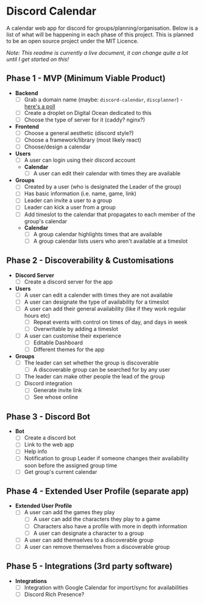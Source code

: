 # Discord Calendar
A calendar web app for discord for groups/planning/organisation. Below is a list of what will be happening in each phase of this project. This is planned to be an open source project under the MIT Licence.

*Note: This readme is currently a live document, it can change quite a lot until I get started on this!*

## Phase 1 - MVP (Minimum Viable Product)
- **Backend**
  - [ ] Grab a domain name (maybe: `discord-calendar`, `discplanner`) - [here's a poll](https://pollunit.com/en/polls/0HAn5W1Uobwpa52FJVNtJQ)
  - [ ] Create a droplet on Digital Ocean dedicated to this
  - [ ] Choose the type of server for it (caddy? nginx?)
- **Frontend**
  - [ ] Choose a general aesthetic (discord style?)
  - [ ] Choose a framework/library (most likely react)
  - [ ] Choose/design a calendar
- **Users**
  - [ ] A user can login using their discord account
  - **Calendar**
    - [ ] A user can edit their calendar with times they are available
- **Groups**
  - [ ] Created by a user (who is designated the Leader of the group)
  - [ ] Has basic information (i.e. name, game, link)
  - [ ] Leader can invite a user to a group
  - [ ] Leader can kick a user from a group
  - [ ] Add timeslot to the calendar that propagates to each member of the group's calendar
  - **Calendar**
    - [ ] A group calendar highlights times that are available
    - [ ] A group calendar lists users who aren't available at a timeslot

## Phase 2 - Discoverability & Customisations
- **Discord Server**
  - [ ] Create a discord server for the app
- **Users**
  - [ ] A user can edit a calender with times they are not available
  - [ ] A user can designate the type of availability for a timeslot
  - [ ] A user can add their general availability (like if they work regular hours etc)
    - [ ] Repeat events with control on times of day, and days in week
    - [ ] Overwritable by adding a timeslot
  - [ ] A user can customise their experience
    - [ ] Editable Dashboard
    - [ ] Different themes for the app
- **Groups**
  - [ ] The leader can set whether the group is discoverable
    - [ ] A discoverable group can be searched for by any user
  - [ ] The leader can make other people the lead of the group
  - [ ] Discord integration
    - [ ] Generate invite link
    - [ ] See whose online
  
## Phase 3 - Discord Bot
- **Bot**
  - [ ] Create a discord bot
  - [ ] Link to the web app
  - [ ] Help info
  - [ ] Notification to group Leader if someone changes their availability soon before the assigned group time
  - [ ] Get group's current calendar
  
## Phase 4 - Extended User Profile (separate app)
- **Extended User Profile**
  - [ ] A user can add the games they play
    - [ ] A user can add the characters they play to a game
    - [ ] Characters also have a profile with more in depth information
    - [ ] A user can designate a character to a group
  - [ ] A user can add themselves to a discoverable group
  - [ ] A user can remove themselves from a discoverable group

## Phase 5 - Integrations (3rd party software)
- **Integrations**
  - [ ] Integration with Google Calendar for import/sync for availabilities
  - [ ] Discord Rich Presence?
